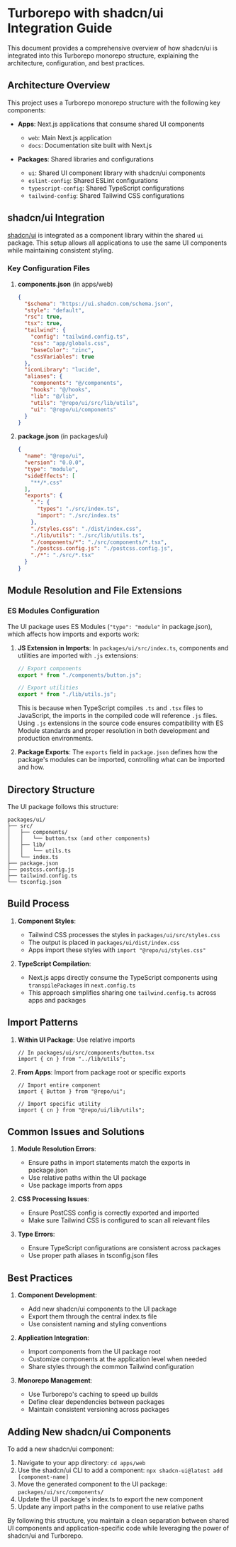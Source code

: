 # Turborepo with shadcn/ui Integration Guide

This document provides a comprehensive overview of how shadcn/ui is integrated into this Turborepo monorepo structure, explaining the architecture, configuration, and best practices.

## Architecture Overview

This project uses a Turborepo monorepo structure with the following key components:

- **Apps**: Next.js applications that consume shared UI components
  - `web`: Main Next.js application
  - `docs`: Documentation site built with Next.js

- **Packages**: Shared libraries and configurations
  - `ui`: Shared UI component library with shadcn/ui components
  - `eslint-config`: Shared ESLint configurations
  - `typescript-config`: Shared TypeScript configurations
  - `tailwind-config`: Shared Tailwind CSS configurations

## shadcn/ui Integration

[shadcn/ui](https://ui.shadcn.com/) is integrated as a component library within the shared `ui` package. This setup allows all applications to use the same UI components while maintaining consistent styling.

### Key Configuration Files

1. **components.json** (in apps/web)
   ```json
   {
     "$schema": "https://ui.shadcn.com/schema.json",
     "style": "default",
     "rsc": true,
     "tsx": true,
     "tailwind": {
       "config": "tailwind.config.ts",
       "css": "app/globals.css",
       "baseColor": "zinc",
       "cssVariables": true
     },
     "iconLibrary": "lucide",
     "aliases": {
       "components": "@/components",
       "hooks": "@/hooks",
       "lib": "@/lib",
       "utils": "@repo/ui/src/lib/utils",
       "ui": "@repo/ui/components"
     }
   }
   ```

2. **package.json** (in packages/ui)
   ```json
   {
     "name": "@repo/ui",
     "version": "0.0.0",
     "type": "module",
     "sideEffects": [
       "**/*.css"
     ],
     "exports": {
       ".": {
         "types": "./src/index.ts",
         "import": "./src/index.ts"
       },
       "./styles.css": "./dist/index.css",
       "./lib/utils": "./src/lib/utils.ts",
       "./components/*": "./src/components/*.tsx",
       "./postcss.config.js": "./postcss.config.js",
       "./*": "./src/*.tsx"
     }
   }
   ```

## Module Resolution and File Extensions

### ES Modules Configuration

The UI package uses ES Modules (`"type": "module"` in package.json), which affects how imports and exports work:

1. **JS Extension in Imports**: 
   In `packages/ui/src/index.ts`, components and utilities are imported with `.js` extensions:
   ```typescript
   // Export components
   export * from "./components/button.js";
   
   // Export utilities
   export * from "./lib/utils.js";
   ```
   
   This is because when TypeScript compiles `.ts` and `.tsx` files to JavaScript, the imports in the compiled code will reference `.js` files. Using `.js` extensions in the source code ensures compatibility with ES Module standards and proper resolution in both development and production environments.

2. **Package Exports**:
   The `exports` field in `package.json` defines how the package's modules can be imported, controlling what can be imported and how.

## Directory Structure

The UI package follows this structure:

```
packages/ui/
├── src/
│   ├── components/
│   │   └── button.tsx (and other components)
│   ├── lib/
│   │   └── utils.ts
│   └── index.ts
├── package.json
├── postcss.config.js
├── tailwind.config.ts
└── tsconfig.json
```

## Build Process

1. **Component Styles**: 
   - Tailwind CSS processes the styles in `packages/ui/src/styles.css`
   - The output is placed in `packages/ui/dist/index.css`
   - Apps import these styles with `import "@repo/ui/styles.css"`

2. **TypeScript Compilation**:
   - Next.js apps directly consume the TypeScript components using `transpilePackages` in `next.config.ts`
   - This approach simplifies sharing one `tailwind.config.ts` across apps and packages

## Import Patterns

1. **Within UI Package**: Use relative imports
   ```tsx
   // In packages/ui/src/components/button.tsx
   import { cn } from "../lib/utils";
   ```

2. **From Apps**: Import from package root or specific exports
   ```tsx
   // Import entire component
   import { Button } from "@repo/ui";
   
   // Import specific utility
   import { cn } from "@repo/ui/lib/utils";
   ```

## Common Issues and Solutions

1. **Module Resolution Errors**:
   - Ensure paths in import statements match the exports in package.json
   - Use relative paths within the UI package
   - Use package imports from apps

2. **CSS Processing Issues**:
   - Ensure PostCSS config is correctly exported and imported
   - Make sure Tailwind CSS is configured to scan all relevant files

3. **Type Errors**:
   - Ensure TypeScript configurations are consistent across packages
   - Use proper path aliases in tsconfig.json files

## Best Practices

1. **Component Development**:
   - Add new shadcn/ui components to the UI package
   - Export them through the central index.ts file
   - Use consistent naming and styling conventions

2. **Application Integration**:
   - Import components from the UI package root
   - Customize components at the application level when needed
   - Share styles through the common Tailwind configuration

3. **Monorepo Management**:
   - Use Turborepo's caching to speed up builds
   - Define clear dependencies between packages
   - Maintain consistent versioning across packages

## Adding New shadcn/ui Components

To add a new shadcn/ui component:

1. Navigate to your app directory: `cd apps/web`
2. Use the shadcn/ui CLI to add a component: `npx shadcn-ui@latest add [component-name]`
3. Move the generated component to the UI package: `packages/ui/src/components/`
4. Update the UI package's index.ts to export the new component
5. Update any import paths in the component to use relative paths

By following this structure, you maintain a clean separation between shared UI components and application-specific code while leveraging the power of shadcn/ui and Turborepo.